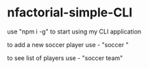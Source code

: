 # nfactorial-simple-CLI
use "npm i -g" to start using my CLI application

to add a new soccer player use - "soccer <player name>"
 
to see list of players use - "soccer team"
